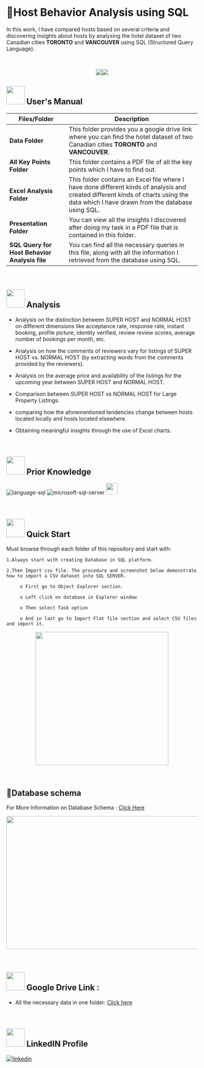 # :hotel:Host Behavior Analysis using SQL

In this work, I have compared hosts based on several criteria and discovering insights about hosts by analysing the hotel dataset of two Canadian cities **TORONTO** and **VANCOUVER** using SQL (Structured Query Language). 

<br>
<p align="center"><a><img src="https://user-images.githubusercontent.com/106439762/181936448-9314e858-4251-46d6-b4d1-35a4c29e9c19.svg"><img src="https://user-images.githubusercontent.com/106439762/181936483-50475e86-bcf1-4169-994c-6476dc2e5edb.svg"></a></p>


##  <img src="https://user-images.githubusercontent.com/106439762/181935629-b3c47bd3-77fb-4431-a11c-ff8ba0942b63.gif" width="48" height="48"> **User's Manual**

| Files/Folder| Description |
| ------------- | ------------- |
| **Data Folder** | This folder provides you a google drive link where you can find the hotel dataset of two Canadian cities **TORONTO** and **VANCOUVER**. |
| **All Key Points Folder** | This folder contains a PDF file of all the key points which I have to find out.|
| **Excel Analysis Folder**  | This folder contains an Excel file where I have done different kinds of analysis and created different kinds of charts using the data which I have drawn from the database using SQL. |
| **Presentation Folder**  | You can view all the insights I discovered after doing my task in a PDF file that is contained in this folder.  |
| **SQL Query for Host Behavior Analysis file**  | You can find all the necessary queries in this file, along with all the information I retrieved from the database using SQL. |

<br>

##  <img src=https://user-images.githubusercontent.com/106439762/178428775-03d67679-9aa4-4b08-91e9-6eb6ed8faf66.gif  width="48" height="48"> **Analysis**


- Analysis on the distinction between SUPER HOST and NORMAL HOST on different dimensions like acceptance rate, response rate, instant booking, profile picture, identity verified, review review scores, average number of bookings per month, etc.

- Analysis on how the comments of reviewers vary for listings of SUPER HOST vs. NORMAL HOST (by extracting words from the comments provided by the reviewers).

- Analysis on the average price and availability of the listings for the upcoming year between SUPER HOST and NORMAL HOST.

- Comparison between SUPER HOST vs NORMAL HOST for Large Property Listings.

- comparing how the aforementioned tendencies change between hosts located locally and hosts located elsewhere.

- Obtaining meaningful insights through the use of Excel charts.

<br>

##  <img src=https://user-images.githubusercontent.com/106439762/178803205-47a08ce7-2187-4f96-b301-a2b68690619a.gif width="48" height="48" > **Prior Knowledge**
![language-sql](https://user-images.githubusercontent.com/106439762/181936585-d44c5f7c-2a7b-4d35-ad8a-61dcbded1a5e.svg)
![microsoft-sql-server](https://user-images.githubusercontent.com/106439762/181936612-f96e085e-2d4b-4bc0-8347-1f3e0a894395.svg)
<img height = "30" src = "https://img.shields.io/badge/MS-EXCEL-%3CGREEN%3E">


<br>


## <img src="https://user-images.githubusercontent.com/106439762/181937125-2a4b22a3-f8a9-4226-bbd3-df972f9dbbc4.gif" width="48" height="48" > Quick Start

Must browse through each folder of this repository and start with:

    1.Always start with creating Database in SQL platform.
    
    2.Then Import csv file. The procedure and screenshot below demonstrate how to import a CSV dataset into SQL SERVER. 
    
         o First go to Object Explorer section.
         
         o Left click on database in Explorer window 
         
         o Then select Task option 
         
         o And in last go to Import Flat file section and select CSV files and import it.

<p align="center"><img src="https://user-images.githubusercontent.com/79499162/186135900-396bd0f0-48ae-4b99-9367-5032a0ba52dc.png" width="350" height="350"></p>

<br>

## :page_with_curl:Database schema

For More Information on Database Schema :  [ Click Here ](https://docs.google.com/spreadsheets/d/1TwB7Rho6iG_yEVEQuH0i200iPCVwVSHg/edit?usp=sharing&ouid=105757847331519969179&rtpof=true&sd=true)

<p align="center"><img src="https://user-images.githubusercontent.com/79499162/182786244-11dd6893-63c6-4ee4-baeb-350cb7d02fd7.png" width="550" height="350"></p>


<br>

## <img src=https://user-images.githubusercontent.com/106439762/178810087-8f7f8272-0cb8-40cb-a14c-be475569cf7d.gif width="48" height="48"> Google Drive Link :

- All the necessary data in one folder: [Click here](https://drive.google.com/drive/folders/1Iv5A09M8N011S4VIgDzCMX8QAl1aLlTV?usp=sharing)

<br>


##  <img src=https://user-images.githubusercontent.com/106439762/178810087-8f7f8272-0cb8-40cb-a14c-be475569cf7d.gif width="48" height="48"> LinkedIN Profile

[![linkedin](https://img.shields.io/badge/linkedin-0A66C2?style=for-the-badge&logo=linkedin&logoColor=white)](https://www.linkedin.com/in/dipanjan-maity/)










